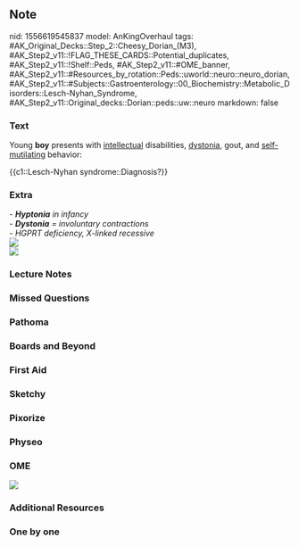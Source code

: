 ## Note
nid: 1556619545837
model: AnKingOverhaul
tags: #AK_Original_Decks::Step_2::Cheesy_Dorian_(M3), #AK_Step2_v11::!FLAG_THESE_CARDS::Potential_duplicates, #AK_Step2_v11::!Shelf::Peds, #AK_Step2_v11::#OME_banner, #AK_Step2_v11::#Resources_by_rotation::Peds::uworld::neuro::neuro_dorian, #AK_Step2_v11::#Subjects::Gastroenterology::00_Biochemistry::Metabolic_Disorders::Lesch-Nyhan_Syndrome, #AK_Step2_v11::Original_decks::Dorian::peds::uw::neuro
markdown: false

### Text
Young <b>boy</b> presents with <u>intellectual</u> disabilities,
<u>dystonia</u>, gout, and <u>self-mutilating</u> behavior:
<div>
  {{c1::Lesch-Nyhan syndrome::Diagnosis?}}
</div>

### Extra
<div>
  <i>- <b>Hyptonia</b> in infancy</i>
</div>
<div>
  <i>- <b>Dystonia</b> = involuntary contractions</i>
</div>
<div>
  <i>- HGPRT deficiency, X-linked recessive</i>
</div>
<div>
  <div style="font-weight: bold;">
    <i><img src="paste-161490770329603%20(1).jpg"></i>
  </div>
  <div style="font-weight: bold;">
    <i><img src="paste-10651518894277.jpg"></i>
  </div>
</div>

### Lecture Notes


### Missed Questions


### Pathoma


### Boards and Beyond


### First Aid


### Sketchy


### Pixorize


### Physeo


### OME
<div class="ome-widget">
  <a href="https://onlinemeded.org?ref=anki"><img src=
  "_OME_AnkiFlashcards_General_3.png"></a>
</div>

### Additional Resources


### One by one

